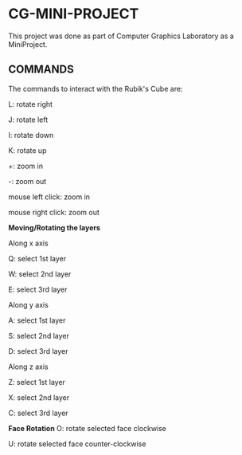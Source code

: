 # CG-MINI-PROJECT
This project was done as part of Computer Graphics Laboratory as a MiniProject.

## COMMANDS
The commands to interact with the Rubik's Cube are:

L: rotate right

J: rotate left

I: rotate down

K: rotate up

+: zoom in

-: zoom out

mouse left click: zoom in

mouse right click: zoom out

**Moving/Rotating the layers**


Along x axis

Q: select 1st layer

W: select 2nd layer

E: select 3rd layer


Along y axis

A: select 1st layer

S: select 2nd layer

D: select 3rd layer


Along z axis

Z: select 1st layer

X: select 2nd layer

C: select 3rd layer


**Face Rotation**
O: rotate selected face clockwise

U: rotate selected face counter-clockwise
